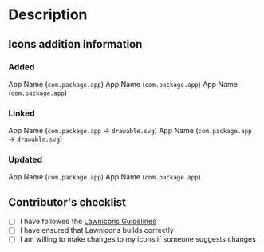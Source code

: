 # Description

<!-- Please provide a short summary of what icons you added, changed, or linked -->

## Icons addition information

### Added

App Name (`com.package.app`)
App Name (`com.package.app`)
App Name (`com.package.app`)

### Linked

App Name (`com.package.app` → `drawable.svg`)
App Name (`com.package.app` → `drawable.svg`)

### Updated

App Name (`com.package.app`)
App Name (`com.package.app`)

## Contributor's checklist

<!-- Replace [ ] with [x] to check -->

-   [ ] I have followed the [Lawnicons Guidelines](https://github.com/k4ustu3h/forkicons/blob/main/CONTRIBUTING.md)
-   [ ] I have ensured that Lawnicons builds correctly
-   [ ] I am willing to make changes to my icons if someone suggests changes
